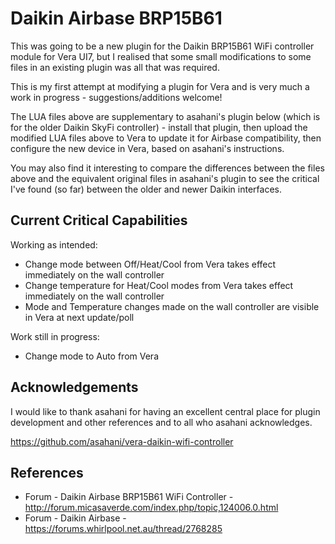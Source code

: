 # Daikin Airbase BRP15B61 #

This was going to be a new plugin for the Daikin BRP15B61 WiFi controller module for Vera UI7, but I realised that some small modifications to some files in an existing plugin was all that was required.

This is my first attempt at modifying a plugin for Vera and is very much a work in progress - suggestions/additions welcome!

The LUA files above are supplementary to asahani's plugin below (which is for the older Daikin SkyFi controller) - install that plugin, then upload the modified LUA files above to Vera to update it for Airbase compatibility, then configure the new device in Vera, based on asahani's instructions.

You may also find it interesting to compare the differences between the files above and the equivalent original files in asahani's plugin to see the critical I've found (so far) between the older and newer Daikin interfaces.

## Current Critical Capabilities ##

Working as intended:
 - Change mode between Off/Heat/Cool from Vera takes effect immediately on the wall controller
 - Change temperature for Heat/Cool modes from Vera takes effect immediately on the wall controller
 - Mode and Temperature changes made on the wall controller are visible in Vera at next update/poll
  
Work still in progress:
 - Change mode to Auto from Vera
 
## Acknowledgements ##

I would like to thank asahani for having an excellent central place for plugin development and other references and to all who asahani acknowledges.

https://github.com/asahani/vera-daikin-wifi-controller

## References ##
* Forum - Daikin Airbase BRP15B61 WiFi Controller - http://forum.micasaverde.com/index.php/topic,124006.0.html
* Forum - Daikin Airbase - https://forums.whirlpool.net.au/thread/2768285
